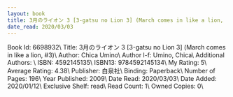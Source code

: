 ```yaml
---
layout: book
title: 3月のライオン 3 [3-gatsu no Lion 3] (March comes in like a lion,  no. 3)
date_read: 2020/03/03
---
```


Book Id: 6698932\ 
Title: 3月のライオン 3 [3-gatsu no Lion 3] (March comes in like a lion, #3)\ 
Author: Chica Umino\ 
Author l-f: Umino, Chica\ 
Additional Authors: \ 
ISBN: 4592145135\ 
ISBN13: 9784592145134\ 
My Rating: 5\ 
Average Rating: 4.38\ 
Publisher: 白泉社\ 
Binding: Paperback\ 
Number of Pages: 196\ 
Year Published: 2009\ 
Date Read: 2020/03/03\ 
Date Added: 2020/01/12\ 
Exclusive Shelf: read\ 
Read Count: 1\ 
Owned Copies: 0\ 

